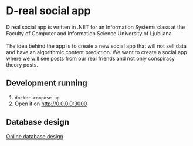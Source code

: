 # D-real social app

D real social app is written in .NET for an Information Systems class at the Faculty of Computer and Information Science University of Ljubljana. <br><br>
The idea behind the app is to create a new social app that will not sell data and have an algorithmic content prediction. We want to create a social app where we will see posts from our real friends and not only conspiracy theory posts.

## Development running

1. `docker-compose up`
2. Open it on http://0.0.0.0:3000

## Database design

[Online database design](https://app.dynobird.com/?action=open&id=ae9410b9-a08a-401d-9768-ce1bb1bfcaac)
